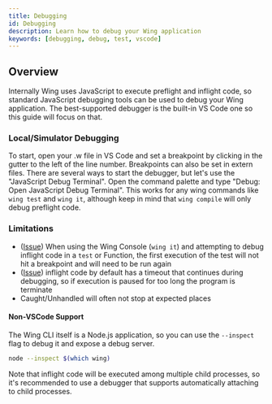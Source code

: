 ```yaml
---
title: Debugging
id: Debugging
description: Learn how to debug your Wing application
keywords: [debugging, debug, test, vscode]
---
```


## Overview

Internally Wing uses JavaScript to execute preflight and inflight code, so standard JavaScript debugging tools can be used to debug your Wing application. The best-supported debugger is the built-in VS Code one so this guide will focus on that. 

### Local/Simulator Debugging

To start, open your .w file in VS Code and set a breakpoint by clicking in the gutter to the left of the line number. Breakpoints can also be set in extern files. There are several ways to start the debugger, but let's use the "JavaScript Debug Terminal".
Open the command palette and type "Debug: Open JavaScript Debug Terminal". This works for any wing commands like `wing test` and `wing it`, although keep in mind that `wing compile` will only debug preflight code.

### Limitations

- ([Issue](https://github.com/winglang/wing/issues/5988)) When using the Wing Console (`wing it`) and attempting to debug inflight code in a `test` or Function, the first execution of the test will not hit a breakpoint and will need to be run again
- ([Issue](https://github.com/winglang/wing/issues/5986)) inflight code by default has a timeout that continues during debugging, so if execution is paused for too long the program is terminate
- Caught/Unhandled will often not stop at expected places

#### Non-VSCode Support

The Wing CLI itself is a Node.js application, so you can use the `--inspect` flag to debug it and expose a debug server.

```bash
node --inspect $(which wing)
```

Note that inflight code will be executed among multiple child processes, so it's recommended to use a debugger that supports automatically attaching to child processes.
